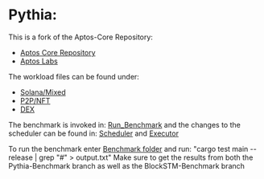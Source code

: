 # Pythia:

This is a fork of the Aptos-Core Repository:
- [Aptos Core Repository](https://github.com/aptos-labs/aptos-core)
- [Aptos Labs](https://aptoslabs.com/)


The workload files can be found under:
- [Solana/Mixed](aptos-move/e2e-tests/src/solana_distribution.rs)
- [P2P/NFT](aptos-move/e2e-tests/src/account_activity_distribution.rs)
- [DEX](aptos-move/e2e-tests/src/uniswap_distribution.rs)

The benchmark is invoked in: [Run_Benchmark](aptos-move/e2e-testsuite/tests/run_benchmark.rs)
and the changes to the scheduler can be found in: [Scheduler](aptos-move/block-executor/src/scheduler.rs) and [Executor](aptos-move/block-executor/src/executor.rs)

To run the benchmark enter [Benchmark folder](aptos-move/e2e-testsuite) and run: "cargo test main --release | grep "#" > output.txt"
Make sure to get the results from both the Pythia-Benchmark branch as well as the BlockSTM-Benchmark branch
 

